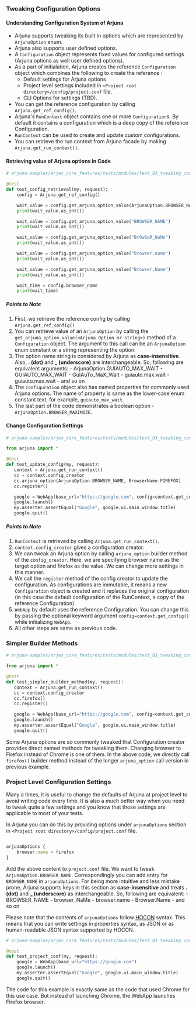 ### Tweaking Configuration Options

#### Understanding Configuration System of Arjuna
- Arjuna supports tweaking its built in options which are represented by `ArjunaOption` enum. 
- Arjuna also supports user defined options.
- A `Configuration` object represents fixed values for configured settings (Arjuna options as well user defined options).
- As a part of initialation, Arjuna creates the reference `Configuration` object which combines the following to create the reference :
    - Default settings for Arjuna options
    - Project level settings included in `<Project root directory>/config/project.conf` file.
    - CLI Options for settings (TBD).
- You can get the reference configuration by calling `Arjuna.get_ref_config()`.
- Arjuna's `RunContext` object contains one or more `Configuration`s. By default it contains a configuration which is a deep copy of the reference Configuration.
- `RunContext` can be used to create and update custom configurations.
- You can retrieve the run context from Arjuna facade by making `Arjuna.get_run_context()`.

#### Retrieving value of Arjuna options in Code

```python
# arjuna-samples/arjex_core_features/tests/modules/test_03_tweaking_config.py

@test
def test_config_retrieval(my, request):
    config = Arjuna.get_ref_config()

    wait_value = config.get_arjuna_option_value(ArjunaOption.BROWSER_NAME)
    print(wait_value.as_int())

    wait_value = config.get_arjuna_option_value("BROWSER_NAME")
    print(wait_value.as_int())

    wait_value = config.get_arjuna_option_value("BrOwSeR_NaMe")
    print(wait_value.as_int())

    wait_value = config.get_arjuna_option_value("browser.name")
    print(wait_value.as_int())

    wait_value = config.get_arjuna_option_value("Browser.Name")
    print(wait_value.as_int())

    wait_time = config.browser_name
    print(wait_time)
 ```

##### Points to Note
1. First, we retrieve the reference config by calling `Arjuna.get_ref_config()`
2. You can retrieve value of an `ArjunaOption` by calling the `get_arjuna_option_value(<Arjuna Option or string>)` method of a `Configuration` object. The argument to this call can be an `ArjunaOption` enum constant or a string representing the option. 
3. The option name string is considered by Arjuna as **case-insensitive**. Also, **. (dot)** and **_ (underscore)** are interchangeable. So, following are equivalent arguments:
        - ArjunaOption.GUIAUTO_MAX_WAIT
        - GUIAUTO_MAX_WAIT
        - GuIAuTo_MaX_WaIt
        - guiauto.max.wait
        - guiauto.max.wait
        - and so on
4. The `Configuration` object also has named properties for commonly used Arjuna options. The name of property is same as the lower-case enum constant text, for example, `guiauto_max_wait`.
5. The last part of the code demonstrates a boolean option - `ArjunaOption.BROWSER_MAXIMIZE`.

#### Change Configuration Settings
  
 ```python
 # arjuna-samples/arjex_core_features/tests/modules/test_03_tweaking_config.py
 
 from arjuna import *
 
 @test
def test_update_config(my, request):
    context = Arjuna.get_run_context()
    cc = context.config_creator
    cc.arjuna_option(ArjunaOption.BROWSER_NAME, BrowserName.FIREFOX)
    cc.register()

    google = WebApp(base_url="https://google.com", config=context.get_config())
    google.launch()
    my.asserter.assertEqual("Google", google.ui.main_window.title)
    google.quit()
 ```
   
##### Points to Note
1. `RunContext` is retrieved by calling `Arjuna.get_run_context()`.
2. `context.config_creator` gives a configuration creator.
3. We can tweak an Arjuna option by calling `arjuna_option` builder method of the `config_creator`. Here, we are specifying browser name as the target option and firefox as the value. We can change more settings in this manner.  
4. We call the `register` method of the config creator to update the configuration. As configurations are immutable, it means a new `Configuration` object is created and it replaces the original configuration (in this case the default configuration of the RunContext, a copy of the reference Configuration).
5. `WebApp` by default uses the reference Configuration. You can change this by passing the optional keyword argument `config=context.get_config()` while initializing `WebApp`.
6. All other steps are same as previous code.

### Simpler Builder Methods
 
 ```python
 # arjuna-samples/arjex_core_features/tests/modules/test_03_tweaking_config.py
 
 from arjuna import *
 
 @test
def test_simpler_builder_method(my, request):
    context = Arjuna.get_run_context()
    cc = context.config_creator
    cc.firefox()
    cc.register()

    google = WebApp(base_url="https://google.com", config=context.get_config())
    google.launch()
    my.asserter.assertEqual("Google", google.ui.main_window.title)
    google.quit()
 ```

Some Arjuna options are so commonly tweaked that Configuration creator provides direct named methods for tweaking them. Changing browser to Firefox instead of Chrome is one of them. In the above code, we directly call `firefox()` builder method instead of the longer `arjuna_option` call version in previous example.

### Project Level Configuration Settings

Many a times, it is useful to change the defaults of Arjuna at project level to avoid writing code every time. It is also a much better way when you need to tweak quite a few settings and you know that those settings are applicable to most of your tests.

In Arjuna you can do this by providing options under `arjunaOptions` section in `<Project root directory>/config/project.conf` file.

```javascript

arjunaOptions {
    browser.name = firefox
}
```

Add the above content to `project.conf` file. We want to tweak `ArjunaOption.BROWSER_NAME`. Correspondingly you can add entry for `BROWSER_NAME` in `arjunaOptions`. For being more intuitive and less mistake prone, Arjuna supports keys in this section as **case-insensitive** and treats **. (dot)** and **_ (underscore)** as interchangeable. So, following are equivalent:
        - BROWSER_NAME
        - browser_NaMe
        - browser.name
        - Browser.Name
        - and so on

Please note that the contents of `arjunaOptions` follow [HOCON](https://github.com/lightbend/config/blob/master/HOCON.md) syntax. This means that you can write settings in properties syntax, as JSON or as human-readable JSON syntax supported by HOCON.

```python
# arjuna-samples/arjex_core_features/tests/modules/test_03_tweaking_config.py

@test
def test_project_conf(my, request):
    google = WebApp(base_url="https://google.com")
    google.launch()
    my.asserter.assertEqual("Google", google.ui.main_window.title)
    google.quit()

```

The code for this example is exactly same as the code that used Chrome for this use case. But instead of launching Chrome, the WebApp launches Firefox browser.

   
   
   
  
